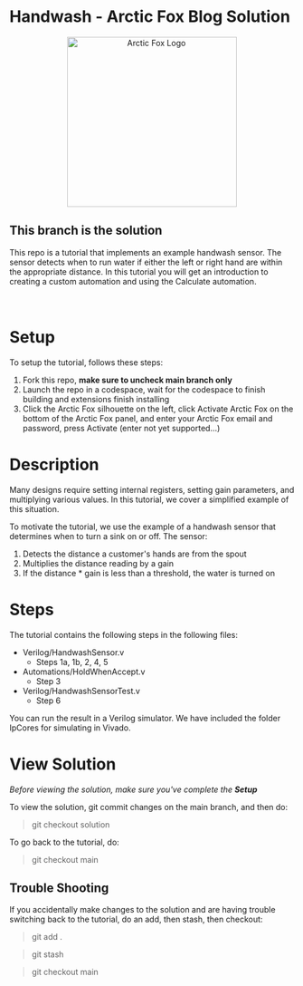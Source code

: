 # Handwash - Arctic Fox Blog Solution

<p align="center">
    <img src="https://icii.io/wp-content/uploads/2022/09/New-Arctic-Fox-Logo.Blue_.For-Animation.WithBehindForGaps-1.svg" alt="Arctic Fox Logo" style="width:300px;"/>
</p>

## **This branch is the solution**

This repo is a tutorial that implements an example handwash sensor. The sensor detects when to run water if either the left or right hand are within the appropriate distance. In this tutorial you will get an introduction to creating a custom automation and using the Calculate automation. 
<br>
<br>
<br>

# Setup
To setup the tutorial, follows these steps: 
1) Fork this repo, **make sure to uncheck main branch only** 
2) Launch the repo in a codespace, wait for the codespace to finish building and extensions finish installing
3) Click the Arctic Fox silhouette on the left, click Activate Arctic Fox on the bottom of the Arctic Fox panel, and enter your Arctic Fox email and password, press Activate (enter not yet supported...) 

# Description
Many designs require setting internal registers, setting gain parameters, and multiplying various values. In this tutorial, we cover a simplified example of this situation.

To motivate the tutorial, we use the example of a handwash sensor that determines when to turn a sink on or off. The sensor:
1. Detects the distance a customer's hands are from the spout
2. Multiplies the distance reading by a gain
3. If the distance * gain is less than a threshold, the water is turned on

# Steps
The tutorial contains the following steps in the following files: 
- Verilog/HandwashSensor.v
  - Steps 1a, 1b, 2, 4, 5
- Automations/HoldWhenAccept.v 
  - Step 3
- Verilog/HandwashSensorTest.v 
  - Step 6

You can run the result in a Verilog simulator. We have included the folder IpCores for simulating in Vivado. 

# View Solution
*Before viewing the solution, make sure you've complete the **Setup*** 

To view the solution, git commit changes on the main branch, and then do: 

> git checkout solution

To go back to the tutorial, do: 

> git checkout main

## Trouble Shooting
If you accidentally make changes to the solution and are having trouble switching back to the tutorial, do an add, then stash, then checkout: 
> git add . 

> git stash 

> git checkout main 

